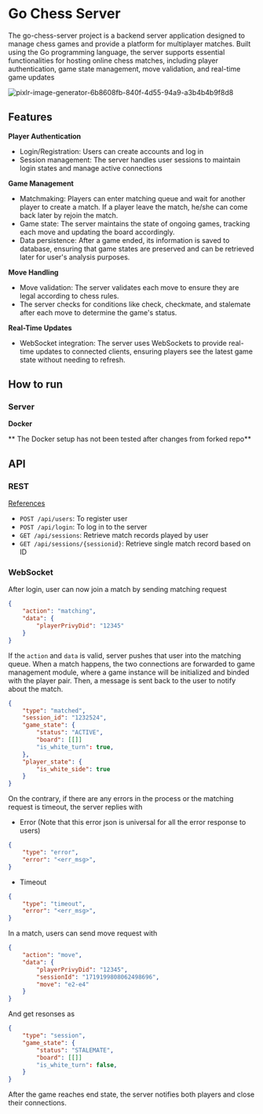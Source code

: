 # Go Chess Server

The go-chess-server project is a backend server application designed to manage chess games and provide a platform for multiplayer matches. Built using the Go programming language, the server supports essential functionalities for hosting online chess matches, including player authentication, game state management, move validation, and real-time game updates

![pixlr-image-generator-6b8608fb-840f-4d55-94a9-a3b4b4b9f8d8](https://github.com/yelaco/go-chess-server/assets/100106895/8c43dd20-cc83-4da8-a6f1-0c9c62692e66)

## Features

**Player Authentication**
- Login/Registration: Users can create accounts and log in
- Session management: The server handles user sessions to maintain login states and manage active connections

**Game Management**
- Matchmaking: Players can enter matching queue and wait for another player to create a match. If a player leave the match, he/she can come back later by rejoin the match.
- Game state: The server maintains the state of ongoing games, tracking each move and updating the board accordingly.
- Data persistence: After a game ended, its information is saved to database, ensuring that game states are preserved and can be retrieved later for user's analysis purposes.
  
**Move Handling**
- Move validation: The server validates each move to ensure they are legal according to chess rules.
- The server checks for conditions like check, checkmate, and stalemate after each move to determine the game's status.
  
**Real-Time Updates**
- WebSocket integration: The server uses WebSockets to provide real-time updates to connected clients, ensuring players see the latest game state without needing to refresh.

## How to run

### Server

**Docker**

** The Docker setup has not been tested after changes from forked repo**

###

## API

### REST

 [References](https://documenter.getpostman.com/view/30874401/2sA3duEsiX)
 
- ```POST /api/users```: To register user
- ```POST /api/login```: To log in to the server
- ```GET /api/sessions```: Retrieve match records played by user
- ```GET /api/sessions/{sessionid}```: Retrieve single match record based on ID

### WebSocket

After login, user can now join a match by sending matching request
```json
{
    "action": "matching",
    "data": {
        "playerPrivyDid": "12345"
    }
}
```

If the ```action``` and ```data``` is valid, server pushes that user into the matching queue. When a match happens, the two connections are forwarded to game management module, where a game instance will be initialized and binded with the player pair. Then, a message is sent back to the user to notify about the match.
```json
{
    "type": "matched",
    "session_id": "1232524",
    "game_state": {
        "status": "ACTIVE",
        "board": [[]]
        "is_white_turn": true,
    },
    "player_state": {
        "is_white_side": true
    }
}
```

On the contrary, if there are any errors in the process or the matching request is timeout, the server replies with
- Error (Note that this error json is universal for all the error response to users)
```json
{
    "type": "error",
    "error": "<err_msg>",
}
```

- Timeout
```json
{
    "type": "timeout",
    "error": "<err_msg>",
}
```

In a match, users can send move request with 
```json
{
    "action": "move",
    "data": {
        "playerPrivyDid": "12345",
        "sessionId": "1719199808062498696",
        "move": "e2-e4"
    }
}
```

And get resonses as 
```json
{
    "type": "session",
    "game_state": {
        "status": "STALEMATE",
        "board": [[]]
        "is_white_turn": false,
    }
}
```

After the game reaches end state, the server notifies both players and close their connections.
